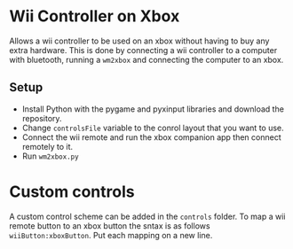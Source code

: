# Wii Controller on Xbox

Allows a wii controller to be used on an xbox without having to buy any extra hardware.
This is done by connecting a wii controller to a computer with bluetooth, running a `wm2xbox` and connecting the computer to an xbox.

## Setup

- Install Python with the pygame and pyxinput libraries and download the repository.
- Change `controlsFile` variable to the conrol layout that you want to use.
- Connect the wii remote and run the xbox companion app then connect remotely to it.
- Run `wm2xbox.py`

# Custom controls

A custom control scheme can be added in the `controls` folder.
To map a wii remote button to an xbox button the sntax is as follows `wiiButton:xboxButton`.
Put each mapping on a new line.
